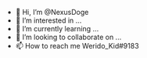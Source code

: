 - 👋 Hi, I’m @NexusDoge
- 👀 I’m interested in ...
- 🌱 I’m currently learning ...
- 💞️ I’m looking to collaborate on ...
- 📫 How to reach me Werido_Kid#9183

<!---
NexusDoge/NexusDoge is a ✨ special ✨ repository because its `README.md` (this file) appears on your GitHub profile.
You can click the Preview link to take a look at your changes.
--->
